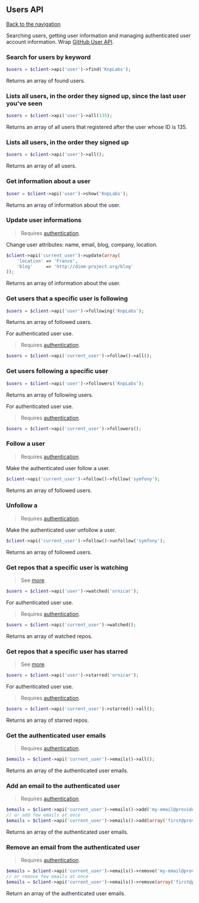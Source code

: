 ## Users API
[Back to the navigation](index.md)

Searching users, getting user information and managing authenticated user account information.
Wrap [GitHub User API](http://developer.github.com/v3/users/).

### Search for users by keyword

```php
$users = $client->api('user')->find('KnpLabs');
```

Returns an array of found users.

### Lists all users, in the order they signed up, since the last user you've seen

```php
$users = $client->api('user')->all(135);
```

Returns an array of all users that registered after the user whose ID is 135.

### Lists all users, in the order they signed up

```php
$users = $client->api('user')->all();
```

Returns an array of all users.

### Get information about a user

```php
$user = $client->api('user')->show('KnpLabs');
```

Returns an array of information about the user.

### Update user informations

> Requires [authentication](security.md).

Change user attributes: name, email, blog, company, location.

```php
$client->api('current_user')->update(array(
    'location' => 'France',
    'blog'     => 'http://diem-project.org/blog'
));
```

Returns an array of information about the user.

### Get users that a specific user is following

```php
$users = $client->api('user')->following('KnpLabs');
```

Returns an array of followed users.

For authenticated user use.

> Requires [authentication](security.md).

```php
$users = $client->api('current_user')->follow()->all();
```

### Get users following a specific user

```php
$users = $client->api('user')->followers('KnpLabs');
```

Returns an array of following users.

For authenticated user use.

> Requires [authentication](security.md).

```php
$users = $client->api('current_user')->followers();
```

### Follow a user

> Requires [authentication](security.md).

Make the authenticated user follow a user.

```php
$client->api('current_user')->follow()->follow('symfony');
```

Returns an array of followed users.

### Unfollow a

> Requires [authentication](security.md).

Make the authenticated user unfollow a user.

```php
$client->api('current_user')->follow()->unfollow('symfony');
```

Returns an array of followed users.

### Get repos that a specific user is watching
> See [more](activity.md).

```php
$users = $client->api('user')->watched('ornicar');
```

For authenticated user use.

> Requires [authentication](security.md).

```php
$users = $client->api('current_user')->watched();
```

Returns an array of watched repos.

### Get repos that a specific user has starred
> See [more](activity.md).

```php
$users = $client->api('user')->starred('ornicar');
```

For authenticated user use.

> Requires [authentication](security.md).

```php
$users = $client->api('current_user')->starred()->all();
```

Returns an array of starred repos.

### Get the authenticated user emails

> Requires [authentication](security.md).

```php
$emails = $client->api('current_user')->emails()->all();
```

Returns an array of the authenticated user emails.

### Add an email to the authenticated user

> Requires [authentication](security.md).

```php
$emails = $client->api('current_user')->emails()->add('my-email@provider.org');
// or add few emails at once
$emails = $client->api('current_user')->emails()->add(array('first@provider.org', 'second@provider.org'));
```

Returns an array of the authenticated user emails.

### Remove an email from the authenticated user

> Requires [authentication](security.md).

```php
$emails = $client->api('current_user')->emails()->remove('my-email@provider.org');
// or remove few emails at once
$emails = $client->api('current_user')->emails()->remove(array('first@provider.org', 'second@provider.org'));
```

Return an array of the authenticated user emails.
